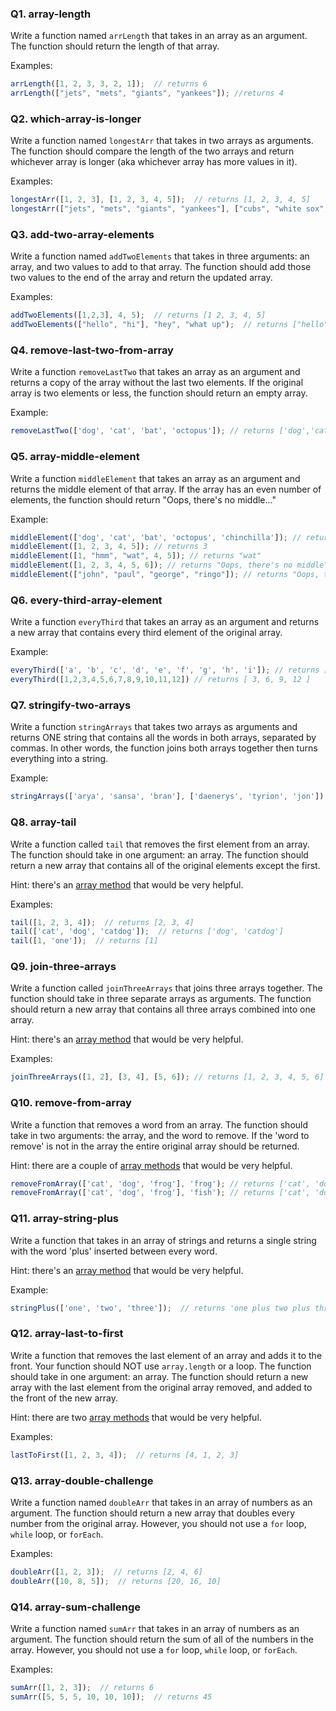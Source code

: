 <!-- @acxbank array-length -->
### Q1. array-length

Write a function named `arrLength` that takes in an array as an argument. The function should return the length of that array.

Examples:
```javascript
arrLength([1, 2, 3, 3, 2, 1]);  // returns 6
arrLength(["jets", "mets", "giants", "yankees"]); //returns 4
```

### Q2. which-array-is-longer

Write a function named `longestArr` that takes in two arrays as arguments. The function should compare the length of the two arrays and return whichever array is longer (aka whichever array has more values in it).

Examples:
```javascript
longestArr([1, 2, 3], [1, 2, 3, 4, 5]);  // returns [1, 2, 3, 4, 5]
longestArr(["jets", "mets", "giants", "yankees"], ["cubs", "white sox", "bulls"]);  // returns ["jets", "mets", "giants", "yankees"]
```
<!-- end @acxbank -->
<!-- @acxbank add-two-array-elements -->
### Q3. add-two-array-elements

Write a function named `addTwoElements` that takes in three arguments: an array, and two values to add to that array. The function should add those two values to the end of the array and return the updated array.

Examples:
```javascript
addTwoElements([1,2,3], 4, 5);  // returns [1 2, 3, 4, 5]
addTwoElements(["hello", "hi"], "hey", "what up");  // returns ["hello", "hi", "hey", "what up"]
```
<!-- end @acxbank -->
<!-- @acxbank remove-last-two-from-array -->
### Q4. remove-last-two-from-array

Write a function `removeLastTwo` that takes an array as an argument and returns a copy of the array without the last two elements. If the original array is two elements or less, the function should return an empty array.

Example:
```js
removeLastTwo(['dog', 'cat', 'bat', 'octopus']); // returns ['dog','cat']
```
<!-- end @acxbank -->
<!-- @acxbank array-middle-element -->
### Q5. array-middle-element

Write a function `middleElement` that takes an array as an argument and returns the middle element of that array. If the array has an even number of elements, the function should return "Oops, there's no middle..."

Example:
```js
middleElement(['dog', 'cat', 'bat', 'octopus', 'chinchilla']); // returns 'bat'
middleElement([1, 2, 3, 4, 5]); // returns 3
middleElement([1, "hmm", "wat", 4, 5]); // returns "wat"
middleElement([1, 2, 3, 4, 5, 6]); // returns "Oops, there's no middle"
middleElement(["john", "paul", "george", "ringo"]); // returns "Oops, there's no middle"
```
<!-- end @acxbank -->
<!-- @acxbank every-third-array-element -->
### Q6. every-third-array-element

Write a function `everyThird` that takes an array as an argument and returns a new array that contains every third element of the original array.

Example:
```js
everyThird(['a', 'b', 'c', 'd', 'e', 'f', 'g', 'h', 'i']); // returns ['c','f','i']
everyThird([1,2,3,4,5,6,7,8,9,10,11,12]) // returns [ 3, 6, 9, 12 ]
```
<!-- end @acxbank -->
<!-- @acxbank stringify-two-arrays -->
### Q7. stringify-two-arrays

Write a function `stringArrays` that takes two arrays as arguments and returns ONE string that contains all the words in both arrays, separated by commas. In other words, the function joins both arrays together then turns everything into a string.

Example:
```js
stringArrays(['arya', 'sansa', 'bran'], ['daenerys', 'tyrion', 'jon']); // returns 'arya, sansa, bran, daenerys, tyrion, jon'
```
<!-- end @acxbank -->
<!-- @acxbank array-tail -->
### Q8. array-tail

Write a function called `tail` that removes the first element from an array. The function should take in one argument: an array. The function should return a new array that contains all of the original elements except the first. 

Hint: there's an [array method](http://www.w3schools.com/jsref/jsref_obj_array.asp) that would be very helpful.

Examples:
```javascript
tail([1, 2, 3, 4]);  // returns [2, 3, 4]
tail(['cat', 'dog', 'catdog']);  // returns ['dog', 'catdog']
tail([1, 'one']);  // returns [1]
```
<!-- end @acxbank -->
<!-- @acxbank join-three-arrays -->
### Q9. join-three-arrays

Write a function called `joinThreeArrays` that joins three arrays together. The function should take in three separate arrays as arguments. The function should return a new array that contains all three arrays combined into one array. 

Hint: there's an [array method](http://www.w3schools.com/jsref/jsref_obj_array.asp) that would be very helpful.

Examples:
```javascript
joinThreeArrays([1, 2], [3, 4], [5, 6]); // returns [1, 2, 3, 4, 5, 6]
```
<!-- end @acxbank -->
<!-- @acxbank remove-from-array -->
### Q10. remove-from-array

Write a function that removes a word from an array. The function should take in two arguments: the array, and the word to remove. If the 'word to remove' is not in the array the entire original array should be returned.

Hint: there are a couple of [array methods](http://www.w3schools.com/jsref/jsref_obj_array.asp) that would be very helpful.

```javascript
removeFromArray(['cat', 'dog', 'frog'], 'frog'); // returns ['cat', 'dog']
removeFromArray(['cat', 'dog', 'frog'], 'fish'); // returns ['cat', 'dog', 'frog']
```
<!-- end @acxbank -->
<!-- @acxbank array-string-plus -->
### Q11. array-string-plus

Write a function that takes in an array of strings and returns a single string with the word 'plus' inserted between every word.

Hint: there's an [array method](http://www.w3schools.com/jsref/jsref_obj_array.asp) that would be very helpful.

Example:
```javascript
stringPlus(['one', 'two', 'three']);  // returns 'one plus two plus three'
```
<!-- end @acxbank -->
<!-- @acxbank array-last-to-first -->
### Q12. array-last-to-first

Write a function that removes the last element of an array and adds it to the front. Your function should NOT use `array.length` or a loop. The function should take in one argument: an array. The function should return a new array with the last element from the original array removed, and added to the front of the new array.

Hint: there are two [array methods](http://www.w3schools.com/jsref/jsref_obj_array.asp) that would be very helpful.

Examples:
```javascript
lastToFirst([1, 2, 3, 4]);  // returns [4, 1, 2, 3]
```
<!-- end @acxbank -->
<!-- @acxbank array-double-challenge -->
### Q13. array-double-challenge

Write a function named `doubleArr` that takes in an array of numbers as an argument. The function should return a new array that doubles every number from the original array. However, you should not use a `for` loop,  `while` loop, or `forEach`. 

Examples:
```javascript
doubleArr([1, 2, 3]);  // returns [2, 4, 6]
doubleArr([10, 8, 5]);  // returns [20, 16, 10]
```
<!-- end @acxbank -->
<!-- @acxbank array-sum-challenge -->
### Q14. array-sum-challenge

Write a function named `sumArr` that takes in an array of numbers as an argument. The function should return the sum of all of the numbers in the array. However, you should not use a `for` loop,  `while` loop, or `forEach`. 

Examples:
```javascript
sumArr([1, 2, 3]);  // returns 6
sumArr([5, 5, 5, 10, 10, 10]);  // returns 45
```
<!-- end @acxbank -->
